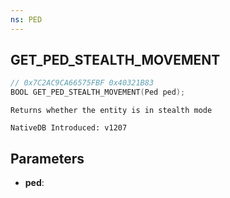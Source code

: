 ```yaml
---
ns: PED
---
```

## GET_PED_STEALTH_MOVEMENT

```c
// 0x7C2AC9CA66575FBF 0x40321B83
BOOL GET_PED_STEALTH_MOVEMENT(Ped ped);
```

```
Returns whether the entity is in stealth mode

NativeDB Introduced: v1207
```

## Parameters
* **ped**:
